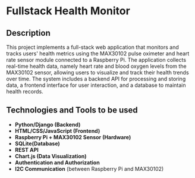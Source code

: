 <h1>Fullstack Health Monitor</h1> <h2>Description</h2> This project implements a full-stack web application that monitors and tracks users' health metrics using the MAX30102 pulse oximeter and heart rate sensor module connected to a Raspberry Pi. The application collects real-time health data, namely heart rate and blood oxygen levels from the MAX30102 sensor, allowing users to visualize and track their health trends over time. The system includes a backend API for processing and storing data, a frontend interface for user interaction, and a database to maintain health records. 

<h2>Technologies and Tools to be used</h2>

- <b>Python/Django (Backend)</b>
- <b>HTML/CSS/JavaScript (Frontend)</b>
- <b>Raspberry Pi + MAX30102 Sensor (Hardware)</b>
- <b>SQLite(Database)</b>
- <b>REST API</b>
- <b>Chart.js (Data Visualization)</b>
- <b>Authentication and Authorization</b>
- <b>I2C Communication</b> (between Raspberry Pi and MAX30102)</b>
